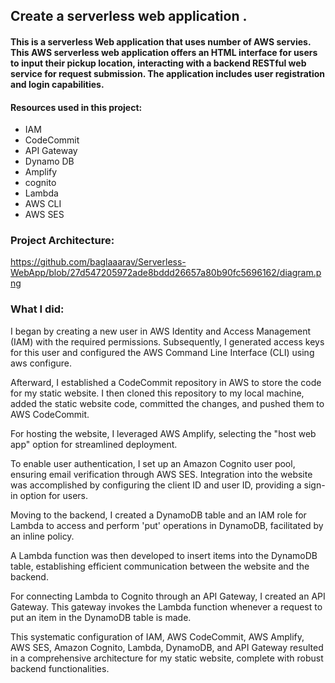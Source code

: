 ## Create a serverless web application .

####  This is a serverless Web application that uses number of AWS servies. This AWS serverless web application offers an HTML interface for users to input their pickup location, interacting with a backend RESTful web service for request submission. The application includes user registration and login capabilities.

#### Resources used in this project:
- IAM
- CodeCommit
- API Gateway
- Dynamo DB
- Amplify
- cognito
- Lambda
- AWS CLI
- AWS SES

### Project Architecture:
https://github.com/baglaaarav/Serverless-WebApp/blob/27d547205972ade8bddd26657a80b90fc5696162/diagram.png

### What I did:

I began by creating a new user in AWS Identity and Access Management (IAM) with the required permissions. Subsequently, I generated access keys for this user and configured the AWS Command Line Interface (CLI) using aws configure.

Afterward, I established a CodeCommit repository in AWS to store the code for my static website. I then cloned this repository to my local machine, added the static website code, committed the changes, and pushed them to AWS CodeCommit.

For hosting the website, I leveraged AWS Amplify, selecting the "host web app" option for streamlined deployment.

To enable user authentication, I set up an Amazon Cognito user pool, ensuring email verification through  AWS SES. Integration into the website was accomplished by configuring the client ID and user ID, providing a sign-in option for users.

Moving to the backend, I created a DynamoDB table and an IAM role for Lambda to access and perform 'put' operations in DynamoDB, facilitated by an inline policy.

A Lambda function was then developed to insert items into the DynamoDB table, establishing efficient communication between the website and the backend.

For connecting Lambda to Cognito through an API Gateway, I created an API Gateway. This gateway invokes the Lambda function whenever a request to put an item in the DynamoDB table is made.

This systematic configuration of IAM, AWS CodeCommit, AWS Amplify, AWS SES, Amazon Cognito, Lambda, DynamoDB, and API Gateway resulted in a comprehensive architecture for my static website, complete with robust backend functionalities.
